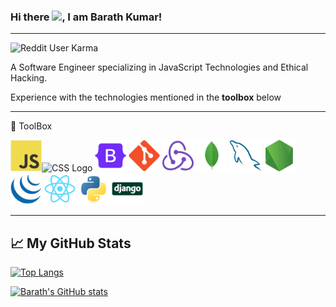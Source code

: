 ### Hi there <img src="https://raw.githubusercontent.com/MartinHeinz/MartinHeinz/master/wave.gif" width="30px">, I am Barath Kumar!

---

![Reddit User Karma](https://img.shields.io/reddit/user-karma/combined/Inevitable-Ad4240?label=Reddit%20Profile&style=social)

A Software Engineer specializing in JavaScript Technologies and Ethical Hacking. 

Experience with the technologies mentioned in the **toolbox** below

---

🧰 ToolBox

<img src="https://raw.githubusercontent.com/devicons/devicon/master/icons/javascript/javascript-original.svg" alt="javascript Logo" width="50" height="50"/><img src="https://cdn.worldvectorlogo.com/logos/css3.svg" alt="CSS Logo" width="50" height="50"/>
<img src="https://raw.githubusercontent.com/devicons/devicon/master/icons/bootstrap/bootstrap-plain.svg" alt="bootstrap Logo" width="50" height="50"/>
<img src="https://raw.githubusercontent.com/devicons/devicon/master/icons/git/git-original.svg" alt="git Logo" width="50" height="50"/>
<img src="https://raw.githubusercontent.com/devicons/devicon/master/icons/redux/redux-original.svg" alt="redux Logo" width="50" height="50"/>
<img src="https://raw.githubusercontent.com/devicons/devicon/master/icons/mongodb/mongodb-original.svg" alt="mongodb Logo" width="50" height="50"/>
<img src="https://raw.githubusercontent.com/devicons/devicon/master/icons/mysql/mysql-original.svg" alt="mysql Logo" width="50" height="50"/>
<img src="https://raw.githubusercontent.com/devicons/devicon/master/icons/nodejs/nodejs-original.svg" alt="nodejs Logo" width="50" height="50"/>
<img src="https://raw.githubusercontent.com/devicons/devicon/master/icons/jquery/jquery-original.svg" alt="jquery Logo" width="50" height="50"/>
<img src="https://raw.githubusercontent.com/devicons/devicon/master/icons/react/react-original.svg" alt="react Logo" width="50" height="50"/>
<img src="https://raw.githubusercontent.com/devicons/devicon/master/icons/python/python-original.svg" alt="python Logo" width="50" height="50"/>
<img src="https://raw.githubusercontent.com/devicons/devicon/master/icons/django/django-original.svg" alt="django Logo" width="50" height="50"/> 


---


## &#x1f4c8; My GitHub Stats

[![Top Langs](https://github-readme-stats.vercel.app/api/top-langs/?username=barathkumar87&hide=java,html,css&theme=radical)](https://github.com/anuraghazra/github-readme-stats)

[![Barath's GitHub stats](https://github-readme-stats.vercel.app/api?username=barathkumar87&theme=radical)](https://github.com/anuraghazra/github-readme-stats)




<!--
**barathkumar87/barathkumar87** is a ✨ _special_ ✨ repository because its `README.md` (this file) appears on your GitHub profile.

Here are some ideas to get you started:

- 🔭 I’m currently working on ...
- 🌱 I’m currently learning ...
- 👯 I’m looking to collaborate on ...
- 🤔 I’m looking for help with ...
- 💬 Ask me about ...
- 📫 How to reach me: ...
- 😄 Pronouns: ...
- ⚡ Fun fact: ...
-->
